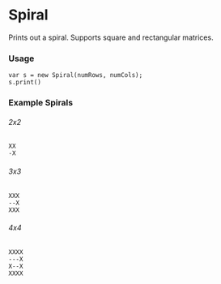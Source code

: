 Spiral
======

Prints out a spiral. Supports square and rectangular matrices.

### Usage

    var s = new Spiral(numRows, numCols);
    s.print()
    
### Example Spirals

###### 2x2

    XX
    -X
    
###### 3x3

    XXX
    --X
    XXX
    
###### 4x4

    XXXX
    ---X
    X--X
    XXXX
